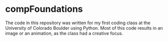 # compFoundations

The code in this repository was written for my first coding class at the 
University of Colorado Boulder using Python. Most of this code results in 
an image or an animation, as the class had a creative focus.
